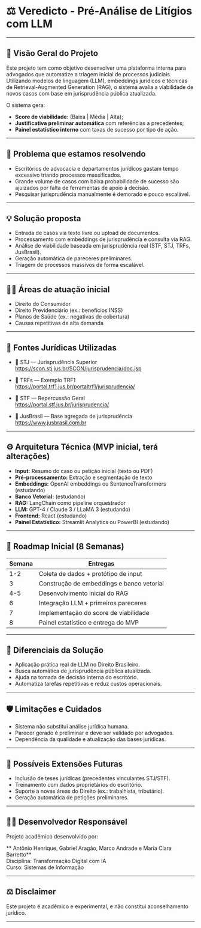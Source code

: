 
# ⚖️  Veredicto - Pré-Análise de Litígios com LLM 

---

## 🚀 Visão Geral do Projeto

Este projeto tem como objetivo desenvolver uma plataforma interna para advogados que automatize a triagem inicial de processos judiciais. Utilizando modelos de linguagem (LLM), embeddings jurídicos e técnicas de Retrieval-Augmented Generation (RAG), o sistema avalia a viabilidade de novos casos com base em jurisprudência pública atualizada.

O sistema gera:

- **Score de viabilidade:** (Baixa | Média | Alta);
- **Justificativa preliminar automática** com referências a precedentes;
- **Painel estatístico interno** com taxas de sucesso por tipo de ação.

---

## 🎯 Problema que estamos resolvendo

- Escritórios de advocacia e departamentos jurídicos gastam tempo excessivo triando processos massificados.
- Grande volume de casos com baixa probabilidade de sucesso são ajuizados por falta de ferramentas de apoio à decisão.
- Pesquisar jurisprudência manualmente é demorado e pouco escalável.

---

## 💡 Solução proposta

- Entrada de casos via texto livre ou upload de documentos.
- Processamento com embeddings de jurisprudência e consulta via RAG.
- Análise de viabilidade baseada em jurisprudência real (STF, STJ, TRFs, JusBrasil).
- Geração automática de pareceres preliminares.
- Triagem de processos massivos de forma escalável.

---

## 🧑‍⚖️ Áreas de atuação inicial

- Direito do Consumidor  
- Direito Previdenciário (ex.: benefícios INSS)
- Planos de Saúde (ex.: negativas de cobertura)
- Causas repetitivas de alta demanda

---

## 🔗 Fontes Jurídicas Utilizadas

- 📄 STJ — Jurisprudência Superior  
  https://scon.stj.jus.br/SCON/jurisprudencia/doc.jsp

- 📄 TRFs — Exemplo TRF1  
  https://portal.trf1.jus.br/portaltrf1/jurisprudencia/

- 📄 STF — Repercussão Geral  
  https://portal.stf.jus.br/jurisprudencia/

- 📄 JusBrasil — Base agregada de jurisprudência  
  https://www.jusbrasil.com.br

---

## ⚙️ Arquitetura Técnica (MVP inicial, terá alterações)

- **Input:** Resumo do caso ou petição inicial (texto ou PDF)
- **Pré-processamento:** Extração e segmentação de texto
- **Embeddings:** OpenAI embeddings ou SentenceTransformers (estudando)
- **Banco Vetorial:** (estudando)
- **RAG:** LangChain como pipeline orquestrador
- **LLM:** GPT-4 / Claude 3 / LLaMA 3 (estudando)
- **Frontend:** React (estudando)
- **Painel Estatístico:** Streamlit Analytics ou PowerBI (estudando)

---

## 📅 Roadmap Inicial (8 Semanas)

| Semana | Entregas |
|--------|--------------------------|
| 1-2    | Coleta de dados + protótipo de input |
| 3      | Construção de embeddings e banco vetorial |
| 4-5    | Desenvolvimento inicial do RAG |
| 6      | Integração LLM + primeiros pareceres |
| 7      | Implementação do score de viabilidade |
| 8      | Painel estatístico e entrega do MVP |

---

## 🔬 Diferenciais da Solução

- Aplicação prática real de LLM no Direito Brasileiro.
- Busca automática de jurisprudência pública atualizada.
- Ajuda na tomada de decisão interna do escritório.
- Automatiza tarefas repetitivas e reduz custos operacionais.

---

## 🛡️ Limitações e Cuidados

- Sistema não substitui análise jurídica humana.
- Parecer gerado é preliminar e deve ser validado por advogados.
- Dependência da qualidade e atualização das bases jurídicas.

---

## 📌 Possíveis Extensões Futuras

- Inclusão de teses jurídicas (precedentes vinculantes STJ/STF).
- Treinamento com dados proprietários do escritório.
- Suporte a novas áreas do Direito (ex.: trabalhista, tributário).
- Geração automática de petições preliminares.

---

## 👨‍💻 Desenvolvedor Responsável

Projeto acadêmico desenvolvido por:

** Antônio Henrique, Gabriel Aragão, Marco Andrade e Maria Clara Barretto**  
Disciplina: Transformação Digital com IA  
Curso: Sistemas de Informação

---

## ⚖️ Disclaimer

Este projeto é acadêmico e experimental, e não constitui aconselhamento jurídico.

---
